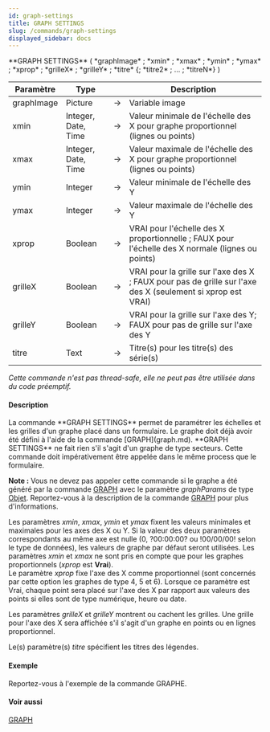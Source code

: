 ```yaml
---
id: graph-settings
title: GRAPH SETTINGS
slug: /commands/graph-settings
displayed_sidebar: docs
---
```


<!--REF #_command_.GRAPH SETTINGS.Syntax-->**GRAPH SETTINGS** ( *graphImage* ; *xmin* ; *xmax* ; *ymin* ; *ymax* ; *xprop* ; *grilleX* ; *grilleY* ; *titre* {; *titre2* ; ... ; *titreN*} )<!-- END REF-->
<!--REF #_command_.GRAPH SETTINGS.Params-->
| Paramètre | Type |  | Description |
| --- | --- | --- | --- |
| graphImage | Picture | &#8594;  | Variable image |
| xmin | Integer, Date, Time | &#8594;  | Valeur minimale de l'échelle des X pour graphe proportionnel (lignes ou points) |
| xmax | Integer, Date, Time | &#8594;  | Valeur maximale de l'échelle des X pour graphe proportionnel (lignes ou points) |
| ymin | Integer | &#8594;  | Valeur minimale de l'échelle des Y |
| ymax | Integer | &#8594;  | Valeur maximale de l'échelle des Y |
| xprop | Boolean | &#8594;  | VRAI pour l'échelle des X proportionnelle ; FAUX pour l'échelle des X normale (lignes ou points) |
| grilleX | Boolean | &#8594;  | VRAI pour la grille sur l'axe des X ; FAUX pour pas de grille sur l'axe des X (seulement si xprop est VRAI) |
| grilleY | Boolean | &#8594;  | VRAI pour la grille sur l'axe des Y; FAUX pour pas de grille sur l'axe des Y |
| titre | Text | &#8594;  | Titre(s) pour les titre(s) des série(s) |

<!-- END REF-->

*Cette commande n'est pas thread-safe, elle ne peut pas être utilisée dans du code préemptif.*


#### Description 

<!--REF #_command_.GRAPH SETTINGS.Summary-->La commande **GRAPH SETTINGS** permet de paramétrer les échelles et les grilles d'un graphe placé dans un formulaire.<!-- END REF--> Le graphe doit déjà avoir été défini à l'aide de la commande [GRAPH](graph.md). **GRAPH SETTINGS** ne fait rien s'il s'agit d'un graphe de type secteurs. Cette commande doit impérativement être appelée dans le même process que le formulaire.

**Note :** Vous ne devez pas appeler cette commande si le graphe a été généré par la commande [GRAPH](graph.md) avec le paramètre *graphParams* de type [Objet](# "Données structurées sous forme d'objet natif 4D"). Reportez-vous à la description de la commande [GRAPH](graph.md) pour plus d'informations.

Les paramètres *xmin*, *xmax*, *ymin* et *ymax* fixent les valeurs minimales et maximales pour les axes des X ou Y. Si la valeur des deux paramètres correspondants au même axe est nulle (0, ?00:00:00? ou !00/00/00! selon le type de données), les valeurs de graphe par défaut seront utilisées. Les paramètres *xmin* et *xmax* ne sont pris en compte que pour les graphes proportionnels (*xprop* est **Vrai**).  
Le paramètre *xprop* fixe l'axe des X comme proportionnel (sont concernés par cette option les graphes de type 4, 5 et 6). Lorsque ce paramètre est Vrai, chaque point sera placé sur l'axe des X par rapport aux valeurs des points si elles sont de type numérique, heure ou date.

Les paramètres *grilleX* et *grilleY* montrent ou cachent les grilles. Une grille pour l'axe des X sera affichée s'il s'agit d'un graphe en points ou en lignes proportionnel.

Le(s) paramètre(s) *titre* spécifient les titres des légendes.

#### Exemple 

Reportez-vous à l'exemple de la commande GRAPHE.

#### Voir aussi 

[GRAPH](graph.md)  